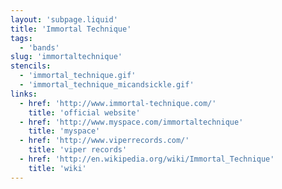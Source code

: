 ```yaml
---
layout: 'subpage.liquid'
title: 'Immortal Technique'
tags:
  - 'bands'
slug: 'immortaltechnique'
stencils:
  - 'immortal_technique.gif'
  - 'immortal_technique_micandsickle.gif'
links:
  - href: 'http://www.immortal-technique.com/'
    title: 'official website'
  - href: 'http://www.myspace.com/immortaltechnique'
    title: 'myspace'
  - href: 'http://www.viperrecords.com/'
    title: 'viper records'
  - href: 'http://en.wikipedia.org/wiki/Immortal_Technique'
    title: 'wiki'
---
```

